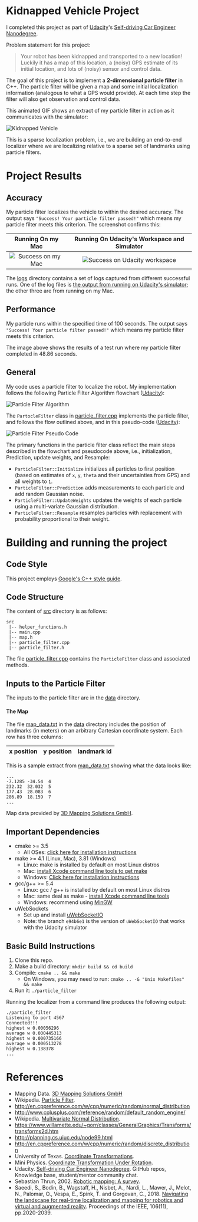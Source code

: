# Kidnapped Vehicle Project

I completed this project as part of [Udacity](https://www.udacity.com)'s [Self-driving Car Engineer Nanodegree](https://www.udacity.com/course/self-driving-car-engineer-nanodegree--nd013). 

Problem statement for this project:
> Your robot has been kidnapped and transported to a new location! Luckily it has a map of this location, a (noisy) GPS estimate of its initial location, and lots of (noisy) sensor and control data.

The goal of this project is to implement a **2-dimensional particle filter** in C++. The  particle filter will be given a map and some initial localization information (analogous to what a GPS would provide). At each time step the filter will also get observation and control data.

This animated GIF shows an extract of my particle filter in action as it communicates with the simulator:

![Kidnapped Vehicle](images/particle_filter_kidnapped_vehicle.gif)

This is a sparse localization problem, i.e., we are building an end-to-end localizer where we are localizing relative to a sparse set of landmarks using particle filters. 

# Project Results

## Accuracy
My particle filter localizes the vehicle to within the desired accuracy. The output says `"Success! Your particle filter passed!"` which means my particle filter meets this criterion. The screenshot confirms this:

Running On my Mac | Running On Udacity's Workspace and Simulator
:---:|:---:
![Success on my Mac](images/particle_filter_success.png)|![Success on Udacity workspace](images/particle_filter_success_on_udacity_workspace.png)

The [logs](logs) directory contains a set of logs captured from different successful runs. One of the log files is [the output from running on Udacity's simulator](logs/output_udacity_sim.txt); the other three are from running on my Mac.

## Performance
My particle runs within the specified time of 100 seconds. The output says `"Success! Your particle filter passed!"` which means my particle filter meets this criterion.

The image above shows the results of a test run where my particle filter completed in 48.86 seconds.

## General
My code uses a particle filter to localize the robot. My implementation follows the following Particle Filter Algorithm flowchart ([Udacity](#References)):

![Particle Filter Algorithm](images/particle_filter_algorithm.png)

The `PartocleFilter` class in [particle_filter.cpp](src/particle_filter.cpp) implements the particle filter, and follows the flow outlined above, and in this pseudo-code ([Udacity](#References)): 

![Particle Filter Pseudo Code](images/particle_filter_pseudo_code.png)

The primary functions in the particle filter class reflect the main steps described in the flowchart and pseudocode above, i.e., initialization, Prediction, update weights, and Resample:

* `ParticleFilter::Initialize` initializes all particles to first position (based on estimates of `x`, `y`, `theta` and their uncertainties from GPS) and all weights to `1`.
* `ParticleFilter::Prediction` adds measurements to each particle and add random Gaussian noise.
* `ParticleFilter::UpdateWeights` updates the weights of each particle using a multi-variate Gaussian distribution.
* `ParticleFilter::Resample` resamples particles with replacement with probability proportional to their weight.

# Building and running the project

## Code Style

This project employs [Google's C++ style guide](https://google.github.io/styleguide/cppguide.html).

## Code Structure
The content of [src](src) directory is as follows:

```
src
 |-- helper_functions.h
 |-- main.cpp
 |-- map.h
 |-- particle_filter.cpp
 |-- particle_filter.h
```

The file [particle_filter.cpp](src/particle_filter.cpp) contains the `ParticleFilter` class and associated methods. 

## Inputs to the Particle Filter
The inputs to the particle filter are in the [data](data) directory.

#### The Map
The file [map_data.txt](data/map_data.txt) in the [data](data) directory includes the position of landmarks (in meters) on an arbitrary Cartesian coordinate system. Each row has three columns:

x position | y position | landmark id
:---|:---|:---

This is a sample extract from [map_data.txt](data/map_data.txt) showing what the data looks like:

```text
...
-7.1285	-34.54	4
232.32	32.032	5
177.43	28.083	6
286.89	18.159	7
...
```

Map data provided by [3D Mapping Solutions GmbH](#References).

## Important Dependencies

* cmake >= 3.5
    * All OSes: [click here for installation instructions](https://cmake.org/install/)
* make >= 4.1 (Linux, Mac), 3.81 (Windows)
    * Linux: make is installed by default on most Linux distros
    * Mac: [install Xcode command line tools to get make](https://developer.apple.com/xcode/features/)
    * Windows: [Click here for installation instructions](http://gnuwin32.sourceforge.net/packages/make.htm)
* gcc/g++ >= 5.4
    * Linux: gcc / g++ is installed by default on most Linux distros
    * Mac: same deal as make - [install Xcode command line tools](https://developer.apple.com/xcode/features/)
    * Windows: recommend using [MinGW](http://www.mingw.org/)
* uWebSockets
    * Set up and install [uWebSocketIO](https://github.com/uWebSockets/uWebSockets)
    * Note: the branch `e94b6e1` is the version of `uWebSocketIO` that works with the Udacity simulator

## Basic Build Instructions

1. Clone this repo.
2. Make a build directory: `mkdir build && cd build`
3. Compile: `cmake .. && make`
    * On Windows, you may need to run: `cmake .. -G "Unix Makefiles" && make`
4. Run it: `./particle_filter`

Running the localizer from a command line produces the following output:

```text
./particle_filter 
Listening to port 4567
Connected!!!
highest w 0.00056296
average w 0.000445313
highest w 0.000735166
average w 0.000513278
highest w 0.138378
...
```


# References
* Mapping Data. [3D Mapping Solutions GmbH](https://www.3d-mapping.de)
* Wikipedia. [Particle Filter](https://en.wikipedia.org/wiki/Particle_filter).
* http://en.cppreference.com/w/cpp/numeric/random/normal_distribution
* http://www.cplusplus.com/reference/random/default_random_engine/
* Wikipedia. [Multivariate Normal Distribution](https://en.wikipedia.org/wiki/Multivariate_normal_distribution).
* https://www.willamette.edu/~gorr/classes/GeneralGraphics/Transforms/transforms2d.htm
* http://planning.cs.uiuc.edu/node99.html
* http://en.cppreference.com/w/cpp/numeric/random/discrete_distribution
* University of Texas. [Coordinate Transformations](http://farside.ph.utexas.edu/teaching/336k/Newtonhtml/node153.html).
* Mini Physics. [Coordinate Transformation Under Rotation](https://www.miniphysics.com/coordinate-transformation-under-rotation.html).
* Udacity. [Self-driving Car Engineer Nanodegree](https://www.udacity.com/course/self-driving-car-engineer-nanodegree--nd013). GitHub repos, Knowledge base, student/mentor community chat.
* Sebastian Thrun, 2002. [Robotic mapping: A survey](http://robots.stanford.edu/papers/thrun.mapping-tr.pdf).
* Saeedi, S., Bodin, B., Wagstaff, H., Nisbet, A., Nardi, L., Mawer, J., Melot, N., Palomar, O., Vespa, E., Spink, T. and Gorgovan, C., 2018. [Navigating the landscape for real-time localization and mapping for robotics and virtual and augmented reality](https://arxiv.org/abs/1808.06352). Proceedings of the IEEE, 106(11), pp.2020-2039.
